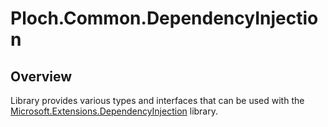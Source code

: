 ﻿# Ploch.Common.DependencyInjection

## Overview

Library provides various types and interfaces that can be used with the
[Microsoft.Extensions.DependencyInjection](https://www.nuget.org/packages/Microsoft.Extensions.DependencyInjection/)
library.
